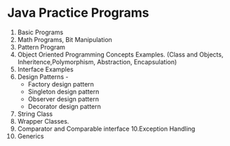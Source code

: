 # Java Practice Programs 

1. Basic Programs
2. Math Programs, Bit Manipulation 
3. Pattern Program
4. Object Oriented Programming Concepts Examples.
   (Class and Objects, Inheritence,Polymorphism, Abstraction, Encapsulation)
5. Interface Examples
6. Design Patterns - 
      - Factory design pattern
      - Singleton design pattern
      - Observer design pattern
      - Decorator design pattern
7. String Class 
8. Wrapper Classes.
9. Comparator and Comparable interface
10.Exception Handling
11. Generics
